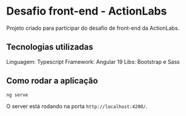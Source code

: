 # Desafio front-end - ActionLabs

Projeto criado para participar do desafio de front-end da ActionLabs.

## Tecnologias utilizadas

Linguagem: Typescript
Framework: Angular 19
Libs: Bootstrap e Sass

## Como rodar a aplicação

```bash
ng serve
```

O server está rodando na porta `http://localhost:4200/`.